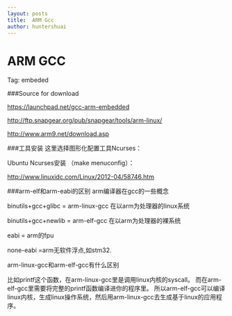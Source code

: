 ```yaml
---
layout: posts
title:  ARM Gcc
author: huntershuai
---
```



ARM GCC
===

Tag: embeded

###Source for download

<a href="https://launchpad.net/gcc-arm-embedded">https://launchpad.net/gcc-arm-embedded</a>

<a href="http://ftp.snapgear.org/pub/snapgear/tools/arm-linux/">http://ftp.snapgear.org/pub/snapgear/tools/arm-linux/</a>

<a href="http://www.arm9.net/download.asp/">http://www.arm9.net/download.asp </a>


###工具安装
这里选择图形化配置工具Ncurses：

Ubuntu Ncurses安装 （make menuconfig）：

<a href="http://www.linuxidc.com/Linux/2012-04/58746.htm
/">http://www.linuxidc.com/Linux/2012-04/58746.htm
 </a>

###arm-elf和arm-eabi的区别
arm编译器在gcc的一些概念

binutils+gcc+glibc = arm-linux-gcc 在以arm为处理器的linux系统

binutils+gcc+newlib = arm-elf-gcc 在以arm为处理器的裸系统

eabi = arm的fpu

none-eabi =arm无软件浮点,如stm32.

arm-linux-gcc和arm-elf-gcc有什么区别

比如printf这个函数，在arm-linux-gcc里是调用linux内核的syscall。
而在arm-elf-gcc里需要将完整的printf函数编译进你的程序里。
所以arm-elf-gcc可以编译linux内核，生成linux操作系统，然后用arm-linux-gcc去生成基于linux的应用程序。


